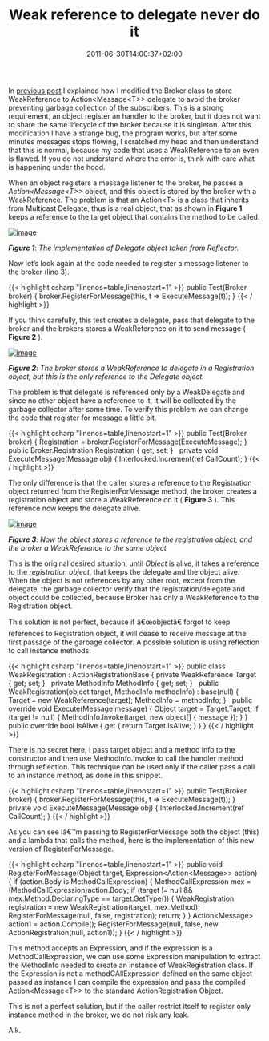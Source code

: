 ﻿---
title: "Weak reference to delegate never do it"
description: ""
date: 2011-06-30T14:00:37+02:00
draft: false
tags: [Net]
categories: [NET framework]
---
In [previous post](http://www.codewrecks.com/blog/index.php/2011/04/15/o-reference-from-singleton-why-thou-are-so-subtle/) I explained how I modified the Broker class to store WeakReference to Action&lt;Message&lt;T&gt;&gt; delegate to avoid the broker preventing garbage collection of the subscribers. This is a strong requirement, an object register an handler to the broker, but it does not want to share the same lifecycle of the broker because it is singleton. After this modification I have a strange bug, the program works, but after some minutes messages stops flowing, I scratched my head and then understand that this is normal, because my code that uses a WeakReference to an even is flawed. If you do not understand where the error is, think with care what is happening under the hood.

When an object registers a message listener to the broker, he passes a *Action&lt;Message&lt;T&gt;&gt;* object, and this object is stored by the broker with a WeakReference. The problem is that an Action&lt;T&gt; is a class that inherits from Multicast Delegate, thus is a real object, that as shown in  **Figure 1** keeps a reference to the target object that contains the method to be called.

[![image](http://www.codewrecks.com/blog/wp-content/uploads/2011/06/image_thumb28.png "image")](http://www.codewrecks.com/blog/wp-content/uploads/2011/06/image28.png)

 ***Figure 1***: *The implementation of Delegate object taken from Reflector.*

Now let’s look again at the code needed to register a message listener to the broker (line 3).

{{< highlight csharp "linenos=table,linenostart=1" >}}
public Test(Broker broker)
{
broker.RegisterForMessage<String>(this, t => ExecuteMessage(t));
}
{{< / highlight >}}

If you think carefully, this test creates a delegate, pass that delegate to the broker and the brokers stores a WeakReference on it to send message ( **Figure 2** ).

[![image](http://www.codewrecks.com/blog/wp-content/uploads/2011/06/image_thumb29.png "image")](http://www.codewrecks.com/blog/wp-content/uploads/2011/06/image29.png)

 ***Figure 2***: *The broker stores a WeakReference to delegate in a Registration object, but this is the only reference to the Delegate object.*

The problem is that delegate is referenced only by a WeakDelegate and since no other object have a reference to it, it will be collected by the garbage collector after some time. To verify this problem we can change the code that register for message a little bit.

{{< highlight csharp "linenos=table,linenostart=1" >}}
public Test(Broker broker)
{
Registration = broker.RegisterForMessage<String>(ExecuteMessage);
}
 
public Broker.Registration Registration { get; set; }
 
private void ExecuteMessage(Message<string> obj)
{
Interlocked.Increment(ref CallCount);
}
{{< / highlight >}}

The only difference is that the caller stores a reference to the Registration object returned from the RegisterForMessage method, the broker creates a registration object and store a WeakReference on it ( **Figure 3** ). This reference now keeps the delegate alive.

[![image](http://www.codewrecks.com/blog/wp-content/uploads/2011/06/image_thumb30.png "image")](http://www.codewrecks.com/blog/wp-content/uploads/2011/06/image30.png)

 ***Figure 3***: *Now the object stores a reference to the registration object, and the broker a WeakReference to the same object*

This is the original desired situation, until *Object* is alive, it takes a reference to the *registration object*, that keeps the delegate and the object alive. When the object is not references by any other root, except from the delegate, the garbage collector verify that the registration/delegate and object could be collected, because Broker has only a WeakReference to the Registration object.

This solution is not perfect, because if â€œobjectâ€ forgot to keep references to Registration object, it will cease to receive message at the first passage of the garbage collector. A possible solution is using reflection to call instance methods.

{{< highlight csharp "linenos=table,linenostart=1" >}}
public class WeakRegistration : ActionRegistrationBase
{
private WeakReference<Object> Target { get; set; }
 
private MethodInfo MethodInfo { get; set; }
 
public WeakRegistration(object target, MethodInfo methodInfo)
: base(null)
{
Target = new WeakReference<object>(target);
MethodInfo = methodInfo;
}
 
public override void Execute<T>(Message<T> message)
{
Object target = Target.Target;
if (target != null)
{
MethodInfo.Invoke(target, new object[] { message });
}
}
 
public override bool IsAlive
{
get { return Target.IsAlive; }
}
}
{{< / highlight >}}

There is no secret here, I pass target object and a method info to the constructor and then use Methodinfo.Invoke to call the handler method through reflection. This technique can be used only if the caller pass a call to an instance method, as done in this snippet.

{{< highlight csharp "linenos=table,linenostart=1" >}}
public Test(Broker broker)
{
broker.RegisterForMessage<String>(this, t => ExecuteMessage(t));
}
 
private void ExecuteMessage(Message<string> obj)
{
Interlocked.Increment(ref CallCount);
}
{{< / highlight >}}

As you can see Iâ€™m passing to RegisterForMessage both the object (this) and a lambda that calls the method, here is the implementation of this new version of RegisterForMessage.

{{< highlight csharp "linenos=table,linenostart=1" >}}
public void RegisterForMessage<T>(Object target, Expression<Action<Message<T>>> action)
{
if (action.Body is MethodCallExpression)
{
MethodCallExpression mex = (MethodCallExpression)action.Body;
if (target != null && mex.Method.DeclaringType == target.GetType())
{
WeakRegistration registration = new WeakRegistration(target, mex.Method);
RegisterForMessage<T>(null, false, registration);
return;
}
}
Action<Message<T>> action1 = action.Compile();
RegisterForMessage<T>(null, false, new ActionRegistration(null, action1));
}
{{< / highlight >}}

This method accepts an Expression, and if the expression is a MethodCallExpression, we can use some Expression manipulation to extract the MethodInfo needed to create an instance of WeakRegistration class. If the Expression is not a methodCAllExpression defined on the same object passed as instance I can compile the expression and pass the compiled Action&lt;Message&lt;T&gt;&gt; to the standard ActionRegistration Object.

This is not a perfect solution, but if the caller restrict itself to register only instance method in the broker, we do not risk any leak.

Alk.
